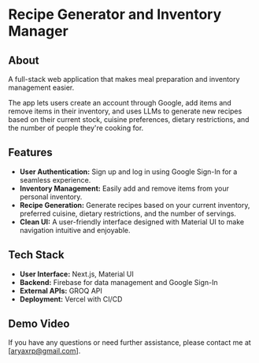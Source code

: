 # Recipe Generator and Inventory Manager

## About

A full-stack web application that makes meal preparation and inventory management easier. 

The app lets users create an account through Google, add items and remove items in their inventory, and uses LLMs to generate new recipes based on their current stock, cuisine preferences, dietary restrictions, and the number of people they're cooking for.

## Features

- **User Authentication:** Sign up and log in using Google Sign-In for a seamless experience.
- **Inventory Management:** Easily add and remove items from your personal inventory.
- **Recipe Generation:** Generate recipes based on your current inventory, preferred cuisine, dietary restrictions, and the number of servings.
- **Clean UI:** A user-friendly interface designed with Material UI to make navigation intuitive and enjoyable.

## Tech Stack

- **User Interface:** Next.js, Material UI
- **Backend:** Firebase for data management and Google Sign-In
- **External APIs:** GROQ API
- **Deployment:** Vercel with CI/CD

## Demo Video

If you have any questions or need further assistance, please contact me at [aryaxrp@gmail.com].
